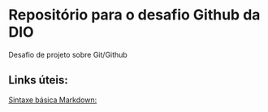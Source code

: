 # Repositório para o desafio Github da DIO
Desafio de projeto sobre Git/Github

## Links úteis:
[Sintaxe básica Markdown:](https://www.markdownguide.org/basic-syntax/)
